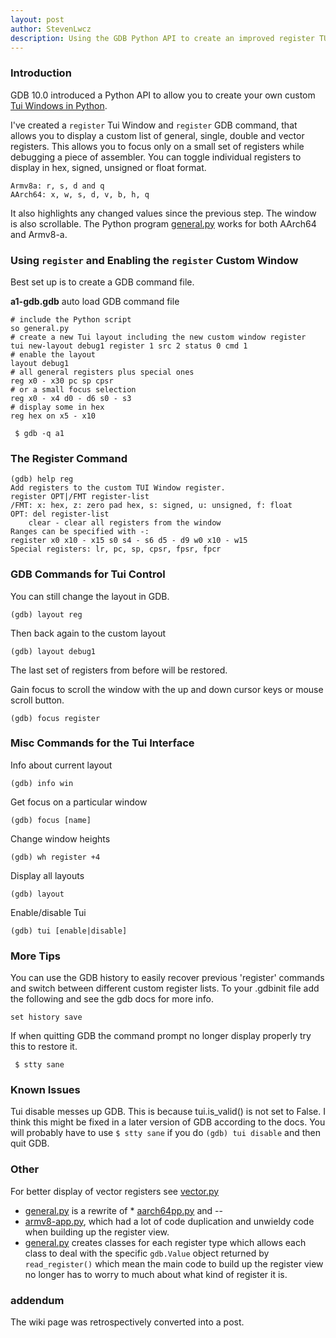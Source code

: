 ```yaml
---
layout: post
author: StevenLwcz
description: Using the GDB Python API to create an improved register TUI window for ARM 32 and 64 bit. Configure which registers to display and in what format.
---
```


### Introduction

GDB 10.0 introduced a Python API to allow you to create your own custom 
[Tui Windows in Python](https://sourceware.org/gdb/onlinedocs/gdb/TUI-Windows-In-Python.html).

I've created a `register` Tui Window and `register` GDB command, that allows you to display a custom list of general, single, double and vector registers. This allows you to focus only on a small set of registers while debugging a piece of assembler. You can toggle individual registers to display in hex, signed, unsigned or float format.

    Armv8a: r, s, d and q
    AArch64: x, w, s, d, v, b, h, q

It also highlights any changed values since the previous step. The window is also scrollable. The Python program [general.py](https://github.com/StevenLwcz/gdb-python/blob/main/general.py) works for both AArch64 and Armv8-a.

### Using `register` and Enabling the `register` Custom Window

Best set up is to create a GDB command file.

**a1-gdb.gdb** auto load GDB command file

    # include the Python script
    so general.py
    # create a new Tui layout including the new custom window register
    tui new-layout debug1 register 1 src 2 status 0 cmd 1
    # enable the layout
    layout debug1
    # all general registers plus special ones
    reg x0 - x30 pc sp cpsr
    # or a small focus selection
    reg x0 - x4 d0 - d6 s0 - s3
    # display some in hex 
    reg hex on x5 - x10

```shell
 $ gdb -q a1
```

### The Register Command

    (gdb) help reg
    Add registers to the custom TUI Window register.
    register OPT|/FMT register-list
    /FMT: x: hex, z: zero pad hex, s: signed, u: unsigned, f: float
    OPT: del register-list
        clear - clear all registers from the window
    Ranges can be specified with -:
    register x0 x10 - x15 s0 s4 - s6 d5 - d9 w0 x10 - w15
    Special registers: lr, pc, sp, cpsr, fpsr, fpcr

### GDB Commands for Tui Control

You can still change the layout in GDB.
 
    (gdb) layout reg


Then back again to the custom layout

    (gdb) layout debug1

The last set of registers from before will be restored.

Gain focus to scroll the window with the up and down cursor keys or mouse scroll button.

    (gdb) focus register

### Misc Commands for the Tui Interface

Info about current layout

    (gdb) info win

Get focus on a particular window

    (gdb) focus [name]

Change window heights

    (gdb) wh register +4

Display all layouts

    (gdb) layout

Enable/disable Tui

    (gdb) tui [enable|disable]

### More Tips

You can use the GDB history to easily recover previous 'register' commands and switch between 
different custom register lists. To your .gdbinit file add the following and see the gdb docs for more info.

    set history save

If when quitting GDB the command prompt no longer display properly try this to restore it.

```shell
 $ stty sane
```

### Known Issues
Tui disable messes up GDB. This is because tui.is_valid() is not set to False. I think this might be fixed in a later version of GDB according to the docs. You will probably have to use `$ stty sane` if you do `(gdb) tui disable` and then quit GDB.

### Other

For better display of vector registers see [vector.py](https://github.com/StevenLwcz/gdb-python/blob/main/vector.py)

* [general.py](https://github.com/StevenLwcz/gdb-python/blob/main/general.py) is a rewrite of * [aarch64pp.py](https://github.com/StevenLwcz/gdb-python/blob/main/aarch64pp.py) and --
* [armv8-app.py](https://github.com/StevenLwcz/gdb-python/blob/main/armv8-a.py), which had a lot of code duplication and unwieldy code when building up the register view.
* [general.py](https://github.com/StevenLwcz/gdb-python/blob/main/general.py) creates classes for each register type which allows each class to deal with the specific `gdb.Value` object returned by `read_register()`
which mean the main code to build up the register view no longer has to worry to much about what kind of register it is.


### addendum

The wiki page was retrospectively converted into a post.
